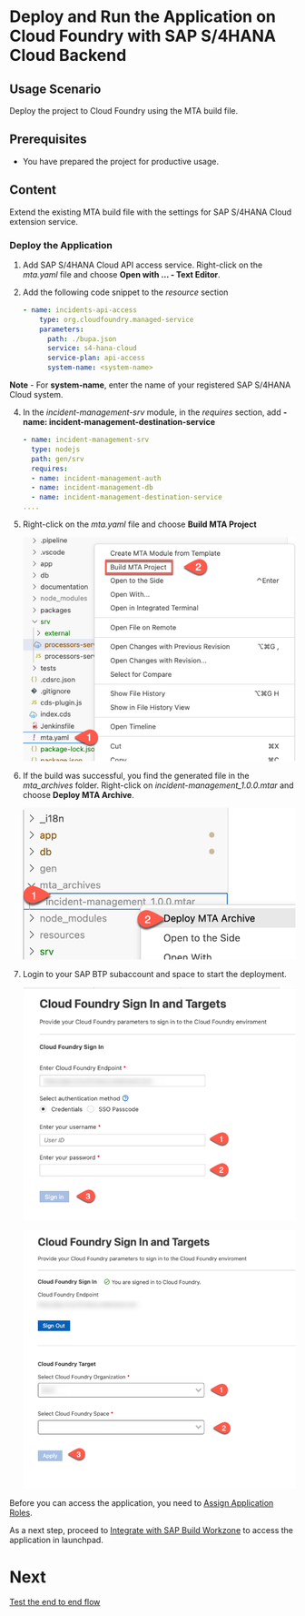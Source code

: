 # Deploy and Run the Application on Cloud Foundry with SAP S/4HANA Cloud Backend

## Usage Scenario

Deploy the project to Cloud Foundry using the MTA build file.

## Prerequisites

* You have prepared the project for productive usage.

## Content
Extend the existing MTA build file with the settings for SAP S/4HANA Cloud extension service.


### Deploy the Application

1. Add SAP S/4HANA Cloud API access service. Right-click on the *mta.yaml* file and choose **Open with ... - Text Editor**.
2. Add the following code snippet to the *resource* section

    ```yaml
    - name: incidents-api-access
        type: org.cloudfoundry.managed-service  
        parameters:
          path: ./bupa.json
          service: s4-hana-cloud
          service-plan: api-access
          system-name: <system-name>
    ```

**Note** - For **system-name**, enter the name of your registered SAP S/4HANA Cloud system.

4. In the *incident-management-srv* module, in the *requires* section, add **- name: incident-management-destination-service**
   
    ```yaml
    - name: incident-management-srv
      type: nodejs
      path: gen/srv
      requires:
      - name: incident-management-auth
      - name: incident-management-db
      - name: incident-management-destination-service
    ....
    ```

5. Right-click on the *mta.yaml* file and choose **Build MTA Project**
   
   ![build mtar](../../images/add-remote-service/deploy-to-cf/build_mtar.png)

5. If the build was successful, you find the generated file in the *mta_archives* folder. Right-click on *incident-management_1.0.0.mtar* and choose **Deploy MTA Archive**.
   
   ![deploy mtar](../../images/add-remote-service/deploy-to-cf/deploy_mtar.png)

6. Login to your SAP BTP subaccount and space to start the deployment.
   
   ![login](../../images/add-remote-service/deploy-to-cf/login.png)

   ![login](../../images/add-remote-service/deploy-to-cf/select_account.png)


Before you can access the application, you need to [Assign Application Roles](https://developers.sap.com/tutorials/user-role-assignment.html).

As a next step, proceed to [Integrate with SAP Build Workzone](https://developers.sap.com/tutorials/integrate-with-work-zone.html) to access the application in launchpad.

# Next

[Test the end to end flow](./test-the-app.md)
